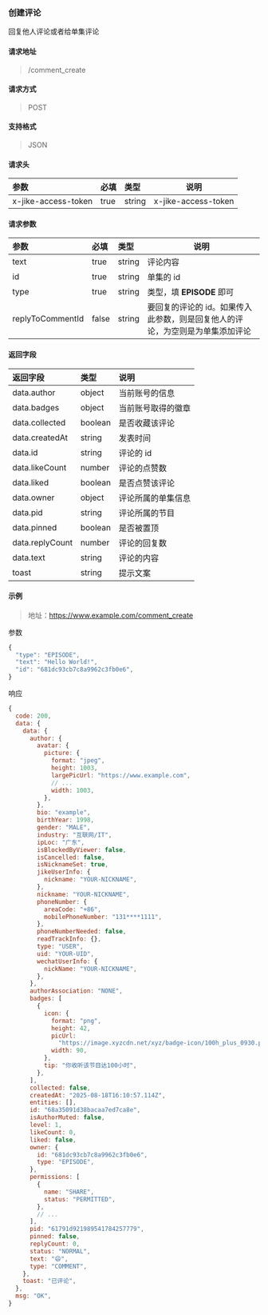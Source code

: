 ### 创建评论

回复他人评论或者给单集评论

#### 请求地址

> /comment_create

#### 请求方式

> POST

#### 支持格式

> JSON

#### 请求头

| 参数                | 必填 | 类型   | 说明                |
| :------------------ | :--- | :----- | ------------------- |
| x-jike-access-token | true | string | x-jike-access-token |

#### 请求参数

| 参数             | 必填  | 类型   | 说明                                                         |
| :--------------- | :---- | :----- | ------------------------------------------------------------ |
| text             | true  | string | 评论内容                                                     |
| id               | true  | string | 单集的 id                                                    |
| type             | true  | string | 类型，填 **EPISODE** 即可                                    |
| replyToCommentId | false | string | 要回复的评论的 id。如果传入此参数，则是回复他人的评论，为空则是为单集添加评论 |

#### 返回字段

| 返回字段 | 类型   | 说明       |
| :------- | :----- | :--------- |
| data.author | object | 当前账号的信息 |
| data.badges | object | 当前账号取得的徽章 |
| data.collected | boolean | 是否收藏该评论 |
| data.createdAt | string | 发表时间 |
| data.id | string | 评论的 id |
| data.likeCount | number | 评论的点赞数 |
| data.liked | boolean | 是否点赞该评论 |
| data.owner | object | 评论所属的单集信息 |
| data.pid | string | 评论所属的节目 |
| data.pinned | boolean | 是否被置顶 |
| data.replyCount | number | 评论的回复数 |
| data.text | string | 评论的内容 |
| toast | string | 提示文案 |


#### 示例

> 地址：https://www.example.com/comment_create

参数

```javascript
{
  "type": "EPISODE",
  "text": "Hello World!",
  "id": "681dc93cb7c8a9962c3fb0e6",
}
```

响应

```javascript
{
  code: 200,
  data: {
    data: {
      author: {
        avatar: {
          picture: {
            format: "jpeg",
            height: 1003,
            largePicUrl: "https://www.example.com",
            // ...
            width: 1003,
          },
        },
        bio: "example",
        birthYear: 1998,
        gender: "MALE",
        industry: "互联网/IT",
        ipLoc: "广东",
        isBlockedByViewer: false,
        isCancelled: false,
        isNicknameSet: true,
        jikeUserInfo: {
          nickname: "YOUR-NICKNAME",
        },
        nickname: "YOUR-NICKNAME",
        phoneNumber: {
          areaCode: "+86",
          mobilePhoneNumber: "131****1111",
        },
        phoneNumberNeeded: false,
        readTrackInfo: {},
        type: "USER",
        uid: "YOUR-UID",
        wechatUserInfo: {
          nickName: "YOUR-NICKNAME",
        },
      },
      authorAssociation: "NONE",
      badges: [
        {
          icon: {
            format: "png",
            height: 42,
            picUrl:
              "https://image.xyzcdn.net/xyz/badge-icon/100h_plus_0930.png",
            width: 90,
          },
          tip: "你收听该节目达100小时",
        },
      ],
      collected: false,
      createdAt: "2025-08-18T16:10:57.114Z",
      entities: [],
      id: "68a35091d38bacaa7ed7ca8e",
      isAuthorMuted: false,
      level: 1,
      likeCount: 0,
      liked: false,
      owner: {
        id: "681dc93cb7c8a9962c3fb0e6",
        type: "EPISODE",
      },
      permissions: [
        {
          name: "SHARE",
          status: "PERMITTED",
        },
        // ...
      ],
      pid: "61791d921989541784257779",
      pinned: false,
      replyCount: 0,
      status: "NORMAL",
      text: "😄",
      type: "COMMENT",
    },
    toast: "已评论",
  },
  msg: "OK",
}
```